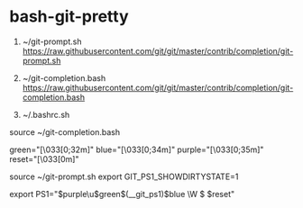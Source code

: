 # bash-git-pretty

1. ~/git-prompt.sh
https://raw.githubusercontent.com/git/git/master/contrib/completion/git-prompt.sh  

2. ~/git-completion.bash
https://raw.githubusercontent.com/git/git/master/contrib/completion/git-completion.bash

3. ~/.bashrc.sh


source ~/git-completion.bash

green="\[\033[0;32m\]"
blue="\[\033[0;34m\]"
purple="\[\033[0;35m\]"
reset="\[\033[0m\]"

source ~/git-prompt.sh
export GIT_PS1_SHOWDIRTYSTATE=1

export PS1="$purple\u$green\$(__git_ps1)$blue \W $ $reset"
                                                          
